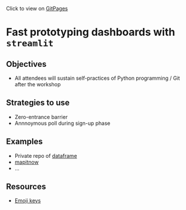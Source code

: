 Click to view on [GitPages](https://lisatwyw.github.io/streamlit-workshop/)

# Fast prototyping dashboards with ```streamlit```

## Objectives

- All attendees will sustain self-practices of Python programming / Git after the workshop

## Strategies to use

- Zero-entrance barrier
- Annnoymous poll during sign-up phase

## Examples
- Private repo of [dataframe](https://phido-alpha-01.streamlit.app/)
- [mapitnow]()
- ...

## Resources

- [Emoji keys](https://allcontributors.org/docs/en/emoji-key)
